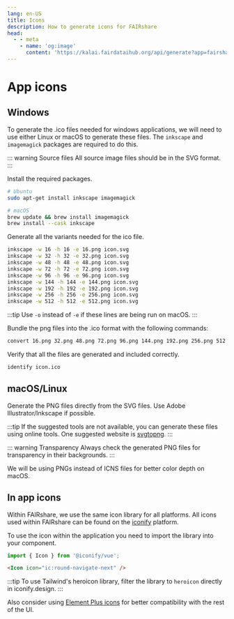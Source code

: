 ```yaml
---
lang: en-US
title: Icons
description: How to generate icons for FAIRshare
head:
  - - meta
    - name: 'og:image'
      content: 'https://kalai.fairdataihub.org/api/generate?app=fairshare&title=Icons%7C%20FAIRshare&org=fairdataihub&description=How%20to%20generate%20icons%20for%20FAIRshare'
---
```


# App icons

## Windows

To generate the .ico files needed for windows applications, we will need to use either Linux or macOS to generate these files. The `inkscape` and `imagemagick` packages are required to do this.

::: warning Source files
All source image files should be in the SVG format.
:::

Install the required packages.

```bash
# Ubuntu
sudo apt-get install inkscape imagemagick
```

```bash
# macOS
brew update && brew install imagemagick
brew install --cask inkscape
```

Generate all the variants needed for the ico file.

```bash
inkscape -w 16 -h 16 -e 16.png icon.svg
inkscape -w 32 -h 32 -e 32.png icon.svg
inkscape -w 48 -h 48 -e 48.png icon.svg
inkscape -w 72 -h 72 -e 72.png icon.svg
inkscape -w 96 -h 96 -e 96.png icon.svg
inkscape -w 144 -h 144 -e 144.png icon.svg
inkscape -w 192 -h 192 -e 192.png icon.svg
inkscape -w 256 -h 256 -e 256.png icon.svg
inkscape -w 512 -h 512 -e 512.png icon.svg
```

:::tip
Use `-o` instead of `-e` if these lines are being run on macOS.
:::

Bundle the png files into the .ico format with the following commands:

```bash
convert 16.png 32.png 48.png 72.png 96.png 144.png 192.png 256.png 512.png icon.ico
```

Verify that all the files are generated and included correctly.

```bash
identify icon.ico
```

## macOS/Linux

Generate the PNG files directly from the SVG files. Use Adobe Illustrator/Inkscape if possible.

:::tip
If the suggested tools are not available, you can generate these files using online tools.
One suggested website is [svgtopng](https://svgtopng.com).
:::

::: warning Transparency
Always check the generated PNG files for transparency in their backgrounds.
:::

We will be using PNGs instead of ICNS files for better color depth on macOS.

## In app icons

Within FAIRshare, we use the same icon library for all platforms. All icons used within FAIRshare can be found on the [iconify](https://iconify.design/) platform.

To use the icon within the application you need to import the library into your component.

```js
import { Icon } from '@iconify/vue';
```

```html
<Icon icon="ic:round-navigate-next" />
```

:::tip
To use Tailwind's heroicon library, filter the library to `heroicon` directly in iconify.design.
:::

Also consider using [Element Plus icons](https://element-plus.org/en-US/component/icon.html#icon-collection) for better compatibility with the rest of the UI.
